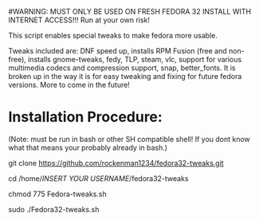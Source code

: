#WARNING: MUST ONLY BE USED ON FRESH FEDORA 32 INSTALL WITH INTERNET ACCESS!!! Run at your own risk! 

This script enables special tweaks to make fedora more usable. 

Tweaks included are: DNF speed up, installs RPM Fusion  (free and non-free), installs gnome-tweaks, fedy, TLP, steam, vlc, support for various multimedia codecs and compression support, snap, better_fonts. It is broken up in the way it is for easy tweaking and fixing for future fedora versions. More to come in the future!




# Installation Procedure:
(Note: must be run in bash or other SH compatible shell! If you dont know what that means your probably already in bash.)

git clone https://github.com/rockenman1234/fedora32-tweaks.git

cd /home/*INSERT YOUR USERNAME*/fedora32-tweaks

chmod 775 Fedora-tweaks.sh

sudo ./Fedora32-tweaks.sh
